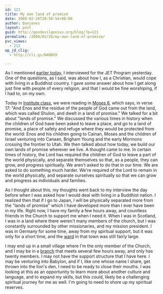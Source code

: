 ```yaml
---
id: 121
title: My own land of promise
date: 2009-02-26T20:58:54+00:00
author: Danjones
layout: post
guid: http://goodevilgenius.org/blog/?p=121
permalink: /2009/02/26/my-own-land-of-promise/
pvc_views:
  - 212
wp_jd_clig:
  - http://cli.gs/N4Q0VX

---
```

As I mentioned [earlier today](http://goodevilgenius.org/blog/2009/02/26/jet-interview/), I interviewed for the JET Program yesterday. One of the questions, as I said, was about how I, as a Christian, would cope with living in a Buddhist country. I gave some answer about how I get along just fine with people of every religion, and that I would be fine worshiping, if I had to, on my own.

Today in [Institute class](http://institute.lds.org/), we were reading in [Moses 6](http://scriptures.lds.org/en/moses/6/17#17), which says, in verse 17: "And Enos and the residue of the people of God came out from the land, which was called Shulon, and dwelt in a land of promise." We talked for a bit about "lands of promise." We discussed the various times in history when the children of God have been asked to leave a place, and go to a land of promise, a place of safety and refuge where they would be protected from the world: Enos and his children going to Cainan, Moses and the children of Israel venturing into Canaan, Brigham Young and the early Mormons crossing the frontier to Utah. We then talked about how today, we build our own lands of promise wherever we live. A thought came to me. In certain times of history, the Lord has required the children of God to leave a part of the world physically, and separate themselves so that, as a people, they can grow, and progress spiritually. We aren't asked to do that in our time. We are asked to do something much harder. We're required of the Lord to remain in the world physically, and separate ourselves spiritually so that we can grow and progress as individuals and families.

As I thought about this, my thoughts went back to my interview the day before when I was asked how I would deal with living in a Buddhist nation. I realized then that if I go to Japan, I will be physically separated more from the "lands of promise" which I have developed more than I ever have been in my life. Right now, I have my family a few hours away, and countless friends in the Church to support me when I need it. When I was in Scotland, I was in a land where there weren't many members of the church, but I was constantly surrounded by other missionaries, and my mission president. I was in Germany for some time, away from my spiritual support, but it was only for a short time, and the [ward](http://mormon.org/mormonorg/eng/basic-beliefs/glossary/glossary-definition/ward) in that town was still fairly large.

I may end up in a small village where I'm the only member of the Church, and I may be in a [branch](http://mormon.org/mormonorg/eng/basic-beliefs/glossary/glossary-definition/branch) that meets several few hours away, and only has twenty members. I may not have the support structure that I have here. I may be venturing into Babylon, and if I, like one whose name I share, get thrown into the lion's den, I need to be ready to close their mouths. I was looking at this as an opportunity to learn more about another culture and language, and to expand my skills, but this could, likely be a challenging spiritual journey for me as well. I'm going to need to shore up my spiritual reserves.
